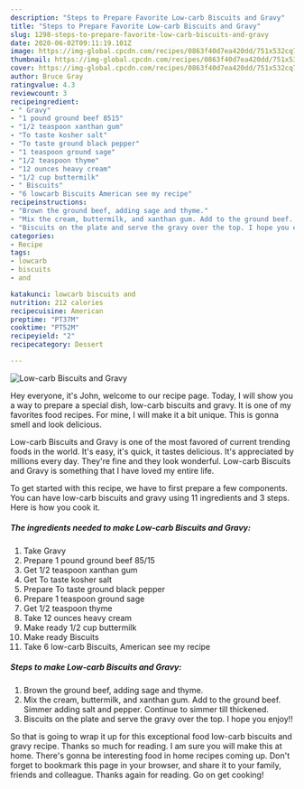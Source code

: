 ```yaml
---
description: "Steps to Prepare Favorite Low-carb Biscuits and Gravy"
title: "Steps to Prepare Favorite Low-carb Biscuits and Gravy"
slug: 1298-steps-to-prepare-favorite-low-carb-biscuits-and-gravy
date: 2020-06-02T09:11:19.101Z
image: https://img-global.cpcdn.com/recipes/0863f40d7ea420dd/751x532cq70/low-carb-biscuits-and-gravy-recipe-main-photo.jpg
thumbnail: https://img-global.cpcdn.com/recipes/0863f40d7ea420dd/751x532cq70/low-carb-biscuits-and-gravy-recipe-main-photo.jpg
cover: https://img-global.cpcdn.com/recipes/0863f40d7ea420dd/751x532cq70/low-carb-biscuits-and-gravy-recipe-main-photo.jpg
author: Bruce Gray
ratingvalue: 4.3
reviewcount: 3
recipeingredient:
- " Gravy"
- "1 pound ground beef 8515"
- "1/2 teaspoon xanthan gum"
- "To taste kosher salt"
- "To taste ground black pepper"
- "1 teaspoon ground sage"
- "1/2 teaspoon thyme"
- "12 ounces heavy cream"
- "1/2 cup buttermilk"
- " Biscuits"
- "6 lowcarb Biscuits American see my recipe"
recipeinstructions:
- "Brown the ground beef, adding sage and thyme."
- "Mix the cream, buttermilk, and xanthan gum. Add to the ground beef. Simmer adding salt and pepper. Continue to simmer till thickened."
- "Biscuits on the plate and serve the gravy over the top. I hope you enjoy!!"
categories:
- Recipe
tags:
- lowcarb
- biscuits
- and

katakunci: lowcarb biscuits and 
nutrition: 212 calories
recipecuisine: American
preptime: "PT37M"
cooktime: "PT52M"
recipeyield: "2"
recipecategory: Dessert

---
```



![Low-carb Biscuits and Gravy](https://img-global.cpcdn.com/recipes/0863f40d7ea420dd/751x532cq70/low-carb-biscuits-and-gravy-recipe-main-photo.jpg)

Hey everyone, it's John, welcome to our recipe page. Today, I will show you a way to prepare a special dish, low-carb biscuits and gravy. It is one of my favorites food recipes. For mine, I will make it a bit unique. This is gonna smell and look delicious.



Low-carb Biscuits and Gravy is one of the most favored of current trending foods in the world. It's easy, it's quick, it tastes delicious. It's appreciated by millions every day. They're fine and they look wonderful. Low-carb Biscuits and Gravy is something that I have loved my entire life.


To get started with this recipe, we have to first prepare a few components. You can have low-carb biscuits and gravy using 11 ingredients and 3 steps. Here is how you cook it.

<!--inarticleads1-->

##### The ingredients needed to make Low-carb Biscuits and Gravy:

1. Take  Gravy
1. Prepare 1 pound ground beef 85/15
1. Get 1/2 teaspoon xanthan gum
1. Get To taste kosher salt
1. Prepare To taste ground black pepper
1. Prepare 1 teaspoon ground sage
1. Get 1/2 teaspoon thyme
1. Take 12 ounces heavy cream
1. Make ready 1/2 cup buttermilk
1. Make ready  Biscuits
1. Take 6 low-carb Biscuits, American see my recipe




<!--inarticleads2-->

##### Steps to make Low-carb Biscuits and Gravy:

1. Brown the ground beef, adding sage and thyme.
1. Mix the cream, buttermilk, and xanthan gum. Add to the ground beef. Simmer adding salt and pepper. Continue to simmer till thickened.
1. Biscuits on the plate and serve the gravy over the top. I hope you enjoy!!




So that is going to wrap it up for this exceptional food low-carb biscuits and gravy recipe. Thanks so much for reading. I am sure you will make this at home. There's gonna be interesting food in home recipes coming up. Don't forget to bookmark this page in your browser, and share it to your family, friends and colleague. Thanks again for reading. Go on get cooking!
